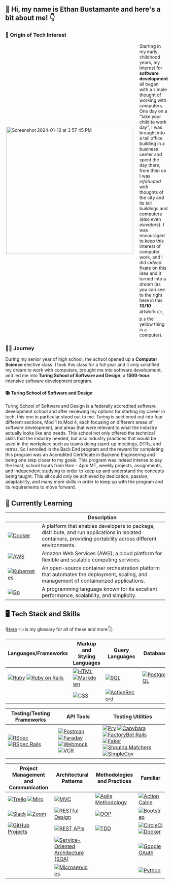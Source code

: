 ## 👋 Hi, my name is Ethan Bustamante and here's a bit about me! 👇

### 🌟 Origin of Tech Interest

<div style="display: flex; justify-content: space-between; align-items: center;">
  <div style="margin-right: 20px;">
    <img align="right" width="400" height="auto" alt="Screenshot 2024-01-12 at 3 57 45 PM" src="https://github.com/ethanb1145/ethanb1145/assets/135913354/a03ea144-7952-4393-89be-729c97b4db68">
  </div>
  <div style="flex: 1;">
    Starting in my early childhood years, my interest for <strong>software development</strong> all began with a simple thought of working with computers. One day on a "take your child to work day", I was brought into a tall office building in a business center and spent the day there; from then on I was <em>infatuated</em> with thoughts of the city and its tall buildings and computers (also even <em>elevators</em>). I was encouraged to keep this interest of computer work, and I did <em>indeed </em> fixate on this idea and it turned into a <em>dream</em> (as you can see to the right here in this <strong>10/10</strong> artwork 👉, p.s the yellow thing is a computer).
  </div>
</div>

### 🏃‍♂️ Journey

During my senior year of high school, the school opened up a <strong>Computer Science</strong> elective class. I took this class for a full year and it only solidified my dream to work with computers, brought me into software development, and led me into <strong>Turing School of Software and Design</strong>, a <strong>1500-hour</strong> intensive software development program. 

#### 📚 Turing School of Software and Design

Turing School of Software and Design is a federally accredited software development school and after reviewing my options for starting my career in tech, this one in particular stood out to me. Turing is sectioned out into four different sections, Mod 1 to Mod 4, each focusing on different areas of software development, and areas that were relevant to what the industry actually looks like and needs. This school not only offered the technical skills that the industry needed, but also industry practices that would be used in the workplace such as teams doing stand-up meetings, DTRs, and retros. So I enrolled in the Back End program and the reward for completing this program was an Accredited Certificate in Backend Engineering and being one step closer to my goals. This program was indeed intense to say the least; school hours from 9am - 4pm MT, weekly projects, assignments, and independent studying to order to keep up and understand the concepts being taught. This all could only be achieved by dedication, passion, adaptability, and many more skills in order to keep up with the program and its requirements to move forward. 
 
## 🧠 Currently Learning
| | Description |
|-------|-------------|
| [![Docker](https://img.shields.io/badge/Docker-2496ED?style=for-the-badge&logo=docker&logoColor=white)](https://www.docker.com/) | A platform that enables developers to package, distribute, and run applications in isolated containers, providing portability across different environments. |
| [![AWS](https://img.shields.io/badge/AWS-232F3E?style=for-the-badge&logo=amazon-aws&logoColor=white)](https://aws.amazon.com/) | Amazon Web Services (AWS); a cloud platform for flexible and scalable computing services. |
| [![Kubernetes](https://img.shields.io/badge/Kubernetes-326CE5?style=for-the-badge&logo=kubernetes&logoColor=white)](https://kubernetes.io/) | An open-source container orchestration platform that automates the deployment, scaling, and management of containerized applications. |
| [![Go](https://img.shields.io/badge/Go-00ADD8?style=for-the-badge&logo=go&logoColor=white)](https://golang.org/) | A programming language known for its excellent performance, scalability, and simplicity. |


## 🖥️ Tech Stack and Skills
([Here](https://gist.github.com/ethanb1145/4c0dd74fea616b5bc2a791f0b0a297a5) 👈 is my glossary for all of these and more👇)

| Languages/Frameworks | Markup and Styling Languages | Query Languages | Databases | Workflow | Cloud Platforms |
|----------------------|------------------------------|-----------------|-----------|----------|-----------------|
| [![Ruby](https://img.shields.io/badge/Ruby-CC342D?style=for-the-badge&logo=ruby&logoColor=white)](https://www.ruby-lang.org/) [![Ruby on Rails](https://img.shields.io/badge/Ruby_on_Rails-CC0000?style=for-the-badge&logo=ruby-on-rails&logoColor=white)](https://rubyonrails.org/) | [![HTML](https://img.shields.io/badge/HTML-239120?style=for-the-badge&logo=html5&logoColor=white)](https://developer.mozilla.org/en-US/docs/Web/HTML) [![Markdown](https://img.shields.io/badge/Markdown-000000?style=for-the-badge&logo=markdown&logoColor=white)](https://www.markdownguide.org/) | [![SQL](https://img.shields.io/badge/SQL-003366?style=for-the-badge&logo=sql&logoColor=white)](https://www.w3schools.com/sql/) | [![PostgreSQL](https://img.shields.io/badge/PostgreSQL-336791?style=for-the-badge&logo=postgresql&logoColor=white)](https://www.postgresql.org/) | [![Git](https://img.shields.io/badge/Git-F05032?style=for-the-badge&logo=git&logoColor=white)](https://git-scm.com/) | [![Heroku](https://img.shields.io/badge/Heroku-430098?style=for-the-badge&logo=heroku&logoColor=white)](https://www.heroku.com/) |
| | [![CSS](https://img.shields.io/badge/CSS-1572B6?style=for-the-badge&logo=css3&logoColor=white)](https://developer.mozilla.org/en-US/docs/Web/CSS) | [![ActiveRecord](https://img.shields.io/badge/ActiveRecord-CC0000?style=for-the-badge&logo=ruby-on-rails&logoColor=white)](https://guides.rubyonrails.org/active_record_basics.html) | | [![GitHub](https://img.shields.io/badge/GitHub-100000?style=for-the-badge&logo=github&logoColor=white)](https://github.com/) |

| Testing/Testing Frameworks | API Tools | Testing Utilities |
|---------------------------|------------|-------------------|
| [![RSpec](https://img.shields.io/badge/RSpec-933D4A?style=for-the-badge&logo=ruby&logoColor=white)](https://rspec.info/) [![RSpec Rails](https://img.shields.io/badge/RSpec_Rails-933D4A?style=for-the-badge&logo=ruby&logoColor=white)](https://rspec.info/) | [![Postman](https://img.shields.io/badge/Postman-FF6C37?style=for-the-badge&logo=postman&logoColor=white)](https://www.postman.com/) [![Faraday](https://img.shields.io/badge/Faraday-00BFFF?style=for-the-badge)](https://github.com/lostisland/faraday) [![Webmock](https://img.shields.io/badge/Webmock-6A737B?style=for-the-badge)](https://github.com/bblimke/webmock) [![VCR](https://img.shields.io/badge/VCR-2F3547?style=for-the-badge)](https://github.com/vcr/vcr) | [![Pry](https://img.shields.io/badge/Pry-4B0082?style=for-the-badge&logo=ruby&logoColor=white)](https://github.com/pry/pry) [![Capybara](https://img.shields.io/badge/Capybara-301934?style=for-the-badge&logo=ruby&logoColor=white)](https://github.com/teamcapybara/capybara) [![FactoryBot Rails](https://img.shields.io/badge/FactoryBot_Rails-00CC00?style=for-the-badge)](https://github.com/thoughtbot/factory_bot) [![Faker](https://img.shields.io/badge/Faker-6F42C1?style=for-the-badge)](https://github.com/faker-ruby/faker) [![Shoulda Matchers](https://img.shields.io/badge/Shoulda_Matchers-45CB85?style=for-the-badge)](https://matchers.shoulda.io/) [![SimpleCov](https://img.shields.io/badge/SimpleCov-87294A?style=for-the-badge)](https://github.com/simplecov-ruby/simplecov) |

| Project Management and Communication | Architectural Patterns | Methodologies and Practices | Familiar |
|--------------------------------------|------------------------|-----------------------------|----------|
| [![Trello](https://img.shields.io/badge/Trello-0079BF?style=for-the-badge&logo=trello&logoColor=white)](https://trello.com/) [![Miro](https://img.shields.io/badge/Miro-000000?style=for-the-badge&logo=miro&logoColor=white)](your_miro_link_here) | [![MVC](https://img.shields.io/badge/MVC-673AB7?style=for-the-badge)](https://en.wikipedia.org/wiki/Model%E2%80%93view%E2%80%93controller) | [![Agile Methodology](https://img.shields.io/badge/Agile-009688?style=for-the-badge)](https://en.wikipedia.org/wiki/Agile_software_development) | [![Action Cable](https://img.shields.io/badge/Action_Cable-CC0000?style=for-the-badge)](https://guides.rubyonrails.org/action_cable_overview.html) |
| [![Slack](https://img.shields.io/badge/Slack-4A154B?style=for-the-badge&logo=slack)](your_empty_slack_link) [![Zoom](https://img.shields.io/badge/Zoom-2D8CFF?style=for-the-badge&logo=zoom&logoColor=white)](your_empty_zoom_link)| [![RESTful Design](https://img.shields.io/badge/RESTful_Design-009688?style=for-the-badge)](https://restfulapi.net/) | [![OOP](https://img.shields.io/badge/OOP-F39C12?style=for-the-badge)](https://en.wikipedia.org/wiki/Object-oriented_programming) | [![Bootstrap](https://img.shields.io/badge/Bootstrap-563D7C?style=for-the-badge&logo=bootstrap&logoColor=white)](https://getbootstrap.com/) |
| [![GitHub Projects](https://img.shields.io/badge/GitHub_Projects-181717?style=for-the-badge&logo=github&logoColor=white)](https://github.com/features/project-management/) | [![REST APIs](https://img.shields.io/badge/REST_APIs-009688?style=for-the-badge)](https://restfulapi.net/) | [![TDD](https://img.shields.io/badge/TDD-009688?style=for-the-badge)](https://en.wikipedia.org/wiki/Test-driven_development) | [![CircleCI](https://img.shields.io/badge/CircleCI-343434?style=for-the-badge&logo=circleci&logoColor=white)](https://circleci.com/)[![Docker](https://img.shields.io/badge/Docker-2496ED?style=for-the-badge&logo=docker&logoColor=white)](https://www.docker.com/) | 
|  | [![Service-Oriented Architecture (SOA)](https://img.shields.io/badge/SOA-CC0000?style=for-the-badge)](https://en.wikipedia.org/wiki/Service-oriented_architecture) |  | [![Google OAuth](https://img.shields.io/badge/Google_OAuth-2.0-4285F4?style=for-the-badge&logo=google&logoColor=white)](https://developers.google.com/identity/protocols/oauth2) |
|  | [![Microservices](https://img.shields.io/badge/Microservices-004080?style=for-the-badge)](https://microservices.io/) |  | [![Python](https://img.shields.io/badge/Python-3776AB?style=for-the-badge&logo=python&logoColor=white)](https://www.python.org/) |



